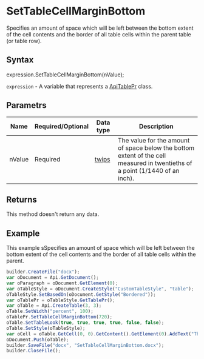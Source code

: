 # SetTableCellMarginBottom

Specifies an amount of space which will be left between the bottom extent of the cell contents and the border of all table cells within the parent table (or table row).

## Syntax

expression.SetTableCellMarginBottom(nValue);

`expression` - A variable that represents a [ApiTablePr](../ApiTablePr.md) class.

## Parametrs

| **Name** | **Required/Optional** | **Data type** | **Description** |
| ------------- | ------------- | ------------- | ------------- |
| nValue | Required | [twips](../../../Enumerations/twips.md)  | The value for the amount of space below the bottom extent of the cell measured in twentieths of a point (1/1440 of an inch). |

## Returns

This method doesn't return any data.

## Example

This example sSpecifies an amount of space which will be left between the bottom extent of the cell contents and the border of all table cells within the parent.

```javascript
builder.CreateFile("docx");
var oDocument = Api.GetDocument();
var oParagraph = oDocument.GetElement(0);
var oTableStyle = oDocument.CreateStyle("CustomTableStyle", "table");
oTableStyle.SetBasedOn(oDocument.GetStyle("Bordered"));
var oTablePr = oTableStyle.GetTablePr();
var oTable = Api.CreateTable(3, 3);
oTable.SetWidth("percent", 100);
oTablePr.SetTableCellMarginBottom(720);
oTable.SetTableLook(true, true, true, true, false, false);
oTable.SetStyle(oTableStyle);
var oCell = oTable.GetCell(0, 0).GetContent().GetElement(0).AddText("This is just a sample text to show that the bottom cell margin is 36 points.");
oDocument.Push(oTable);
builder.SaveFile("docx", "SetTableCellMarginBottom.docx");
builder.CloseFile();
```